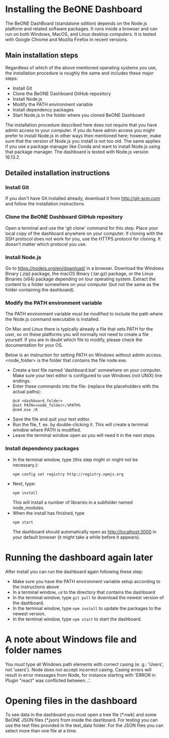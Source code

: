﻿# Installing the BeONE Dashboard

The BeONE DashBoard (standalone sdition) depends on the Node.js platform and
related software packages. It runs inside a browser and can run on both Windows,
MacOS, and Linux desktop computers. It is tested with Google Chrome and Mozilla
Firefox in recent versions.

## Main installation steps

Regardless of which of the above mentioned operating systems you use,
the installation procedure is roughly the same and includes these major
steps:

-   Install Git
-   Clone the BeONE Dashboard GitHub repository
-   Install Node.js
-   Modify the PATH environment variable
-   Install dependency packages
-   Start Node.js in the folder where you cloned BeONE Dashboard

The installation procedure described here does not require that you have
admin access to your computer. If you do have admin access you might
prefer to install Node.js in other ways then mentioned here; however,
make sure that the version of Node.js you install is not too old.
The same applies if you use a package manager like Conda and want to install
Node.js using that package manager. The dashboard is tested with Node.js version
16.13.2.

## Detailed installation instructions

### Install Git

If you don't have Git installed already, download it from
<http://git-scm.com> and follow the installation instructions.

### Clone the BeONE Dashboard GitHub repository

Open a terminal and use the 'git clone' command for this step. Place
your local copy of the dashboard anywhere on your computer. If cloning
with the SSH protocol does not work for you, use the HTTPS protocol for
cloning. It doesn't matter which protocol you use.

### Install Node.js

Go to <https://nodejs.org/en/download/> in a browser. Download the
Windows Binary (.zip) package, the macOS Binary (.tar.gz) package, or
the Linux Binaries (x64) package depending on tour operating system.
Extract the content to a folder somewhere on your computer (but not the
same as the folder containing the dashboard).

### Modify the PATH environment variable

The PATH environment variable must be modified to include the path where
the Node.js command executable is installed.

On Mac and Linux there is typically already a file that sets PATH for
the user, so on these platforms you will normally not need to create a
file yourself. If you are in doubt which file to modify, please check
the documentation for your OS.

Below is an instruction for setting PATH on Windows without admin
access. \<node_folder\> is the folder that contains the file node.exe.

-   Create a text file named \'dashboard.bat\' somewhere on your
    computer. Make sure your text editor is configured to use Windows
    (not UNIX) line endings.
-   Enter these commands into the file: (replace the placeholders with
    the actual paths):
    ```
    @cd <dashboard_folder>
    @set PATH=<node_folder>;%PATH%
    @cmd.exe /K
    ```
-   Save the file and quit your text editor.
-   Run the file, f. ex. by double-clicking it. This will create a
    terminal window where PATH is modified.
-   Leave the terminal window open as you will need it in the next
    steps.

### Install dependency packages

-   In the terminal window, type (this step might or might not be necessary.):
    ```
    npm config set registry http://registry.npmjs.org
    ```
-   Next, type:
    ```
    npm install
    ```
    This will install a number of libraries in
    a subfolder named node_modules.
-   When the install has finished, type
    ```
    npm start
    ```
    The dashboard should automatically open as
    <http://localhost:3000> in your default browser (it might take a while
    before it appears).

# Running the dashboard again later

After install you can run the dashboard again following these step:

-   Make sure you have the PATH environment variable setup according to
    the instructions above
-   In a terminal window, `cd` to the directory that contains the
    dashboard
-   In the terminal window, type `git pull` to download the newest version of the dashboard.
-   In the terminal window, type `npm install` to update the packages to the newest version.
-   In the terminal window, type `npm start` to start the dashboard.

# A note about Windows file and folder names

You *must* type all Windows path elements with correct casing (e. g.:
\'Users\', not \'users\'). Node does not accept incorrect casing. Casing
errors will result in error messages from Node, for instance starting
with \'ERROR in Plugin \"react\" was conflicted between\...\'.

# Opening files in the dashboard

To see data in the dashboard you must open a tree file (\*.nwk) and some
BeONE JSON files (\*.json) from inside the dashboard. For testing you
can use the test files provided in the test_data folder. For the JSON
files you can select more than one file at a time.
